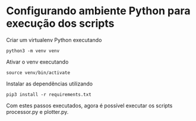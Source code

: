 # Configurando ambiente Python para execução dos scripts

Criar um virtualenv Python executando
```shell
python3 -m venv venv
```

Ativar o venv executando
```shell
source venv/bin/activate
```

Instalar as dependências utilizando
```shell
pip3 install -r requirements.txt
```

Com estes passos executados, agora é possível executar os scripts processor.py e plotter.py.
